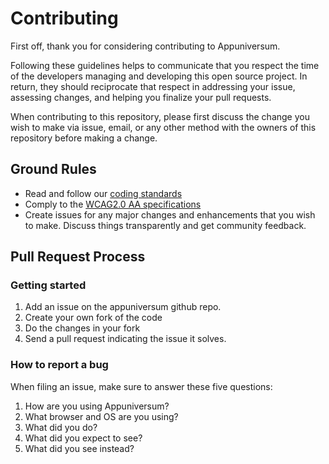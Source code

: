 # Contributing

First off, thank you for considering contributing to Appuniversum.

Following these guidelines helps to communicate that you respect the time of the developers managing and developing this open source project. In return, they should reciprocate that respect in addressing your issue, assessing changes, and helping you finalize your pull requests.

When contributing to this repository, please first discuss the change you wish to make via issue, email, or any other method with the owners of this repository before making a change.

## Ground Rules

- Read and follow our [coding standards](https://appuniversum.github.io/guidelines/coding-standards/)
- Comply to the [WCAG2.0 AA specifications](https://www.w3.org/TR/WCAG20/)
- Create issues for any major changes and enhancements that you wish to make. Discuss things transparently and get community feedback.

## Pull Request Process
### Getting started

1. Add an issue on the appuniversum github repo.
2. Create your own fork of the code
3. Do the changes in your fork
4. Send a pull request indicating the issue it solves.

### How to report a bug

When filing an issue, make sure to answer these five questions:

1. How are you using Appuniversum?
2. What browser and OS are you using?
3. What did you do?
4. What did you expect to see?
5. What did you see instead?

